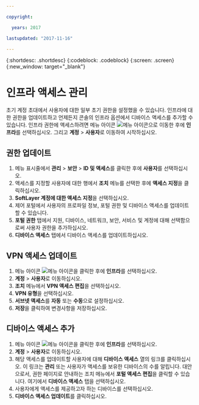 ```yaml
---

copyright:

  years: 2017

lastupdated: "2017-11-16"

---
```


{:shortdesc: .shortdesc}
{:codeblock: .codeblock}
{:screen: .screen}
{:new_window: target="_blank"}

# 인프라 액세스 관리

초기 계정 초대에서 사용자에 대한 일부 초기 권한을 설정했을 수 있습니다. 인프라에 대한 권한을 업데이트하고 언제든지 콘솔의 인프라 옵션에서 디바이스 액세스를 추가할 수 있습니다. 인프라 권한에 액세스하려면 메뉴 아이콘 ![메뉴 아이콘](../icons/icon_hamburger.svg)으로 이동한 후에 **인프라**를 선택하십시오. 그리고 **계정** &gt; **사용자**로 이동하여 시작하십시오. 

## 권한 업데이트

1. 메뉴 표시줄에서 **관리** &gt; **보안** &gt; **ID 및 액세스**를 클릭한 후에 **사용자**를 선택하십시오. 
2. 액세스를 지정할 사용자에 대한 행에서 **조치** 메뉴를 선택한 후에 **액세스 지정**을 클릭하십시오. 
3. **SoftLayer 계정에 대한 액세스 지정**을 선택하십시오. 
4. 제어 포털에서 사용자의 프로파일 정보, 포털 권한 및 디바이스 액세스를 업데이트할 수 있습니다. 
5. **포털 권한** 탭에서 지원, 디바이스, 네트워크, 보안, 서비스 및 계정에 대해 선택함으로써 사용자 권한을 추가하십시오. 
6. **디바이스 액세스** 탭에서 디바이스 액세스를 업데이트하십시오. 

## VPN 액세스 업데이트

1. 메뉴 아이콘 ![메뉴 아이콘](../icons/icon_hamburger.svg)을 클릭한 후에 **인프라**를 선택하십시오. 
2. **계정** &gt; **사용자**로 이동하십시오. 
3. **조치** 메뉴에서 **VPN 액세스 편집**을 선택하십시오.
4. **VPN 유형**을 선택하십시오. 
5. **서브넷 액세스**를 **자동** 또는 **수동**으로 설정하십시오. 
6. **저장**을 클릭하여 변경사항을 저장하십시오. 

## 디바이스 액세스 추가

1. 메뉴 아이콘 ![메뉴 아이콘](../icons/icon_hamburger.svg)을 클릭한 후에 **인프라**를 선택하십시오. 
2. **계정** &gt; **사용자**로 이동하십시오. 
3. 해당 액세스를 업데이트할 사용자에 대해 **디바이스 액세스** 열의 링크를 클릭하십시오. 이 링크는 **관리** 또는 사용자가 액세스를 보유한 디바이스의 수를 알립니다. 대안으로서, 권한 페이지로 안내하는 조치 메뉴에서 **포털 액세스 편집**을 클릭할 수 있습니다. 여기에서 **디바이스 액세스** 탭을 선택하십시오.  
4. 사용자에게 액세스를 제공하고자 하는 디바이스를 선택하십시오. 
5. **디바이스 액세스 업데이트**를 클릭하십시오. 






